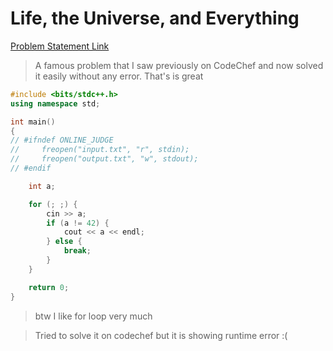 # Life, the Universe, and Everything

[Problem Statement Link](https://www.hackerearth.com/practice/basic-programming/input-output/basics-of-input-output/practice-problems/algorithm/life-the-universe-and-everything)

> A famous problem that I saw previously on CodeChef and now solved it easily without any error. That's is great

``` c++
#include <bits/stdc++.h>
using namespace std;

int main()
{
// #ifndef ONLINE_JUDGE
//     freopen("input.txt", "r", stdin);
//     freopen("output.txt", "w", stdout);
// #endif

    int a;

    for (; ;) {
        cin >> a;
        if (a != 42) {
            cout << a << endl;
        } else {
            break;
        }
    }

    return 0;
}
```

> btw I like for loop very much 

> Tried to solve it on codechef but it is showing runtime error :(